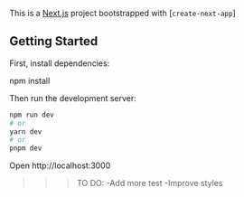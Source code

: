 This is a [Next.js](https://nextjs.org/) project bootstrapped with [`create-next-app`]
## Getting Started

First, install dependencies:

npm install

Then run the development server:

```bash
npm run dev
# or
yarn dev
# or
pnpm dev
```

Open http://localhost:3000


>>> TO DO:
-Add more test
-Improve styles
